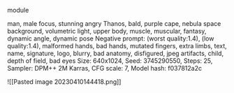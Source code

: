 module

man, male focus, stunning angry Thanos, bald, purple cape, nebula space background, volumetric light, upper body, muscle, muscular, fantasy, dynamic angle, dynamic pose
Negative prompt: (worst quality:1.4), (low quality:1.4), malformed hands, bad hands, mutated fingers, extra limbs, text, name, signature, logo, blurry, bad anatomy, disfigured, jpeg artifacts, child, depth of field, bad eyes
Size: 640x1024, Seed: 3745290550, Steps: 25, Sampler: DPM++ 2M Karras, CFG scale: 7, Model hash: f037812a2c

![[Pasted image 20230410144418.png]]